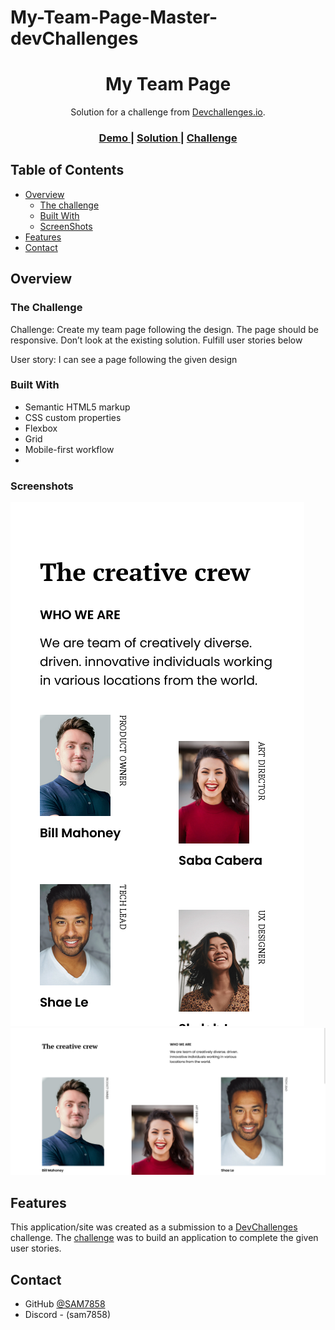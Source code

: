 # My-Team-Page-Master-devChallenges
<!-- Please update value in the {}  -->

<h1 align="center">My Team Page</h1>

<div align="center">
   Solution for a challenge from  <a href="http://devchallenges.io" target="_blank">Devchallenges.io</a>.
</div>

<div align="center">
  <h3>
    <a href=(https://my-team-page-master-devchallenges.netlify.app/)>
      Demo
    </a>
    <span> | </span>
    <a href="https://github.com/SAM7858/My-Team-Page-Master-devChallenges.git">
      Solution
    </a>
    <span> | </span>
    <a href="https://devchallenges.io/challenges/hhmesazsqgKXrTkYkt0U">
      Challenge
    </a>
  </h3>
</div>

<!-- TABLE OF CONTENTS -->

## Table of Contents

- [Overview](#overview)
  - [The challenge](#thechallenge)
  - [Built With](#built-with)
  - [ScreenShots](#screenshots)
- [Features](#features)
- [Contact](#contact)

<!-- OVERVIEW -->

## Overview

### The Challenge

  Challenge: Create my team page following the design. The page should be responsive. 
  Don’t look at the existing solution. 
  Fulfill user stories below
  
  User story: I can see a page following the given design

### Built With

<!-- This section should list any major frameworks that you built your project using. Here are a few examples.-->

- Semantic HTML5 markup
- CSS custom properties
- Flexbox
- Grid
- Mobile-first workflow
- 
### Screenshots

<img src="Images/Desktop Screen Shot.png">
<img src="Images/Mobile Screen Shot.png">

## Features

<!-- List the features of your application or follow the template. Don't share the figma file here :) -->

This application/site was created as a submission to a [DevChallenges](https://devchallenges.io/challenges) challenge. The [challenge](https://devchallenges.io/challenges/hhmesazsqgKXrTkYkt0U) was to build an application to complete the given user stories.


## Contact

- GitHub [@SAM7858]("https://github.com/SAM7858"})
- Discord - (sam7858)
